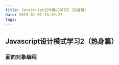 ```yaml
---
title: Javascript设计模式学习2（热身篇）
date: 2019-01-07 13:19:27
tags:
---
```

## Javascript设计模式学习2（热身篇）

### 面向对象编程

